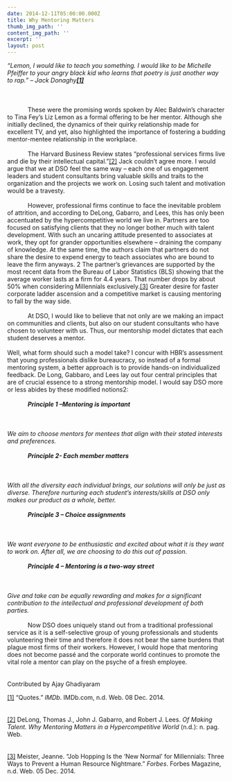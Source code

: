 ```yaml
---
date: 2014-12-11T05:00:00.000Z
title: Why Mentoring Matters
thumb_img_path: ''
content_img_path: ''
excerpt: ''
layout: post
---
```

<div class="paragraph" style="text-align:left;">
  <em style="">“Lemon, I would like to teach you something. I would like to be Michelle Pfeiffer to your angry black kid who learns that poetry is just another way to rap.” – Jack Donaghy<a href="#_edn1" title="" style=""><span style=""><span style=""><strong style=""><span mso-fareast-font-family: mso-hansi-theme-font:minor-latin roman mso-bidi-theme-font:minor-bidi en-us style="">[1]</span></strong></span></span></a></em><br /><span style=""></span><br /><span style=""></span> <em style=""> </em><br /><span style=""></span><br /><span style=""></span>             These were the promising words spoken by Alec Baldwin’s character to Tina Fey’s Liz Lemon as a formal offering to be her mentor. Although she initially declined, the dynamics of their quirky relationship made for excellent TV, and yet, also highlighted the importance of fostering a budding mentor-mentee relationship in the workplace.<br /><span style=""></span><br /><span style=""></span>             The Harvard Business Review states “professional services firms live and die by their intellectual capital.”<a href="#_edn2" title="" style=""><span style=""><span mso-ascii-theme-font:minor-latin minor-fareast roman mso-bidi-theme-font:minor-bidi en-us style="">[2]</span></span></a> Jack couldn’t agree more. I would argue that we at DSO feel the same way – each one of us engagement leaders and student consultants bring valuable skills and traits to the organization and the projects we work on. Losing such talent and motivation would be a travesty.<br /><span style=""></span><br /><span style=""></span>             However, professional firms continue to face the inevitable problem of attrition, and according to DeLong, Gabarro, and Lees, this has only been accentuated by the hypercompetitive world we live in. Partners are too focused on satisfying clients that they no longer bother much with talent development. With such an uncaring attitude presented to associates at work, they opt for grander opportunities elsewhere – draining the company of knowledge. At the same time, the authors claim that partners do not share the desire to expend energy to teach associates who are bound to leave the firm anyways.<span style=""> 2</span> The partner’s grievances are supported by the most recent data from the Bureau of Labor Statistics (BLS) showing that the average worker lasts at a firm for 4.4 years. That number drops by about 50% when considering Millennials exclusively.<a href="#_edn3" title="" style=""><span style=""><span mso-ascii-theme-font:minor-latin minor-fareast roman mso-bidi-theme-font:minor-bidi en-us style="">[3]</span></span></a> Greater desire for faster corporate ladder ascension and a competitive market is causing mentoring to fall by the way side.<br /><span style=""></span><br /><span style=""></span>             At DSO, I would like to believe that not only are we making an impact on communities and clients, but also on our student consultants who have chosen to volunteer with us. Thus, our mentorship model dictates that each student deserves a mentor.<br /><span style=""></span><br /><span style=""></span> Well, what form should such a model take? I concur with HBR’s assessment that young professionals dislike bureaucracy, so instead of a formal mentoring system, a better approach is to provide hands-on individualized feedback. De Long, Gabbaro, and Lees lay out four central principles that are of crucial essence to a strong mentorship model. I would say DSO more or less abides by these modified notions2:<br /><span style=""></span><br /><span style=""></span>             <strong style=""><em style="">Principle 1 –Mentoring is important</em></strong><br /><span style=""></span><br /><span style=""></span>             <br /><span style=""></span><br /><span style=""></span> <em style="">We aim to choose mentors for mentees that align with their stated interests and preferences.</em><br /><span style=""></span><br /><span style=""></span>             <strong style=""><em style="">Principle 2- Each member matters</em></strong><br /><span style=""></span><br /><span style=""></span> <em style=""> </em><br /><span style=""></span><br /><span style=""></span> <em style="">With all the diversity each individual brings, our solutions will only be just as diverse. Therefore nurturing each student’s interests/skills at DSO only makes our product as a whole, better.</em><br /><span style=""></span><br /><span style=""></span>             <strong style=""><em style="">Principle 3 – Choice assignments</em></strong><br /><span style=""></span><br /><span style=""></span> <em style=""> </em><br /><span style=""></span><br /><span style=""></span> <em style="">We want everyone to be enthusiastic and excited about what it is they want to work on. After all, we are choosing to do this out of passion.</em><br /><span style=""></span><br /><span style=""></span>             <strong style=""><em style="">Principle 4 – Mentoring is a two-way street</em></strong><br /><span style=""></span><br /><span style=""></span> <em style=""> </em><br /><span style=""></span><br /><span style=""></span> <em style="">Give and take can be equally rewarding and makes for a significant contribution to the intellectual and professional development of both parties.</em><br /><span style=""></span><br /><span style=""></span>             Now DSO does uniquely stand out from a traditional professional service as it is a self-selective group of young professionals and students volunteering their time and therefore it does not bear the same burdens that plague most firms of their workers. However, I would hope that mentoring does not become passé and the corporate world continues to promote the vital role a mentor can play on the psyche of a fresh employee.<em style="">       </em><br /><span style=""></span><br /><span style=""></span><br />Contributed by Ajay Ghadiyaram</p> 
  
  <p>
    <a href="#_ednref1" title="" style=""><span style=""><span mso-fareast-font-family: mso-hansi-theme-font:minor-latin roman mso-bidi-theme-font:minor-bidi en-us style="">[1]</span></span></a> <span neue roman background: style="">&#8220;Quotes.&#8221; <em style="">IMDb</em>. IMDb.com, n.d. Web. 08 Dec. 2014.</span><span roman style=""></span><br /><span style=""></span><br /><span style=""></span><br /><a href="#_ednref2" title="" style=""><span style=""><span mso-fareast-font-family: mso-hansi-theme-font:minor-latin roman mso-bidi-theme-font:minor-bidi en-us style="">[2]</span></span></a> <span neue roman background: style="">DeLong, Thomas J., John J. Gabarro, and Robert J. Lees. <em style="">Of Making Talent. Why Mentoring Matters in a Hypercompetitive World</em> (n.d.): n. pag. Web.</span><span font-family:times roman style=""></span><br /><span style=""></span><br /><span style=""></span><br /><a href="#_ednref3" title="" style=""><span style=""><span mso-fareast-font-family: mso-hansi-theme-font:minor-latin roman mso-bidi-theme-font:minor-bidi en-us style="">[3]</span></span></a> <span neue roman background: style="">Meister, Jeanne. &#8220;Job Hopping Is the &#8216;New Normal&#8217; for Millennials: Three Ways to Prevent a Human Resource Nightmare.&#8221; <em style="">Forbes</em>. Forbes Magazine, n.d. Web. 05 Dec. 2014.</span><span font-family:times roman style=""></span><br /><span style=""></span><br /><span style=""></span> </div>